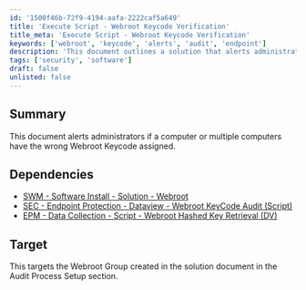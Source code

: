 ```yaml
---
id: '1500f46b-72f9-4194-aafa-2222caf5a649'
title: 'Execute Script - Webroot Keycode Verification'
title_meta: 'Execute Script - Webroot Keycode Verification'
keywords: ['webroot', 'keycode', 'alerts', 'audit', 'endpoint']
description: 'This document outlines a solution that alerts administrators if a computer or multiple computers have an incorrect Webroot Keycode assigned. It includes dependencies and target information for effective implementation.'
tags: ['security', 'software']
draft: false
unlisted: false
---
```


## Summary

This document alerts administrators if a computer or multiple computers have the wrong Webroot Keycode assigned.

## Dependencies

- [SWM - Software Install - Solution - Webroot](<../../solutions/Webroot.md>)
- [SEC - Endpoint Protection - Dataview - Webroot KeyCode Audit (Script)](<../dataviews/Webroot KeyCode AuditScript.md>)
- [EPM - Data Collection - Script - Webroot Hashed Key Retrieval (DV)](<../scripts/Webroot Keycode Verification.md>)

## Target

This targets the Webroot Group created in the solution document in the Audit Process Setup section.